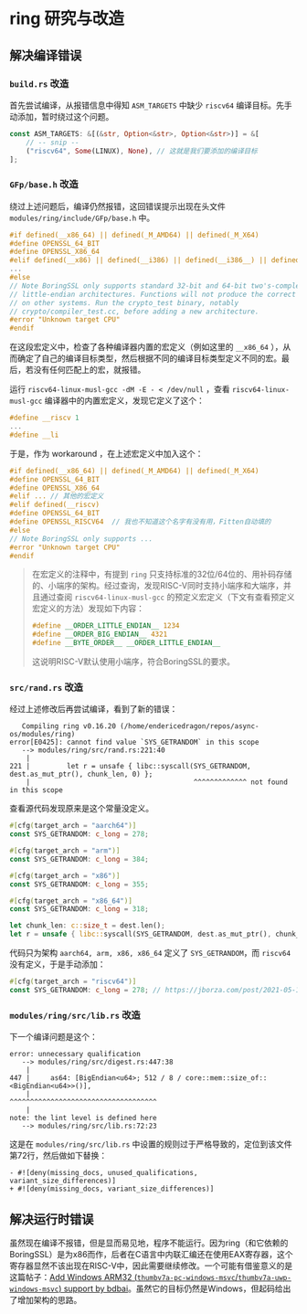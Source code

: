 # ring 研究与改造

## 解决编译错误

### `build.rs` 改造

首先尝试编译，从报错信息中得知 `ASM_TARGETS` 中缺少 `riscv64` 编译目标。先手动添加，暂时绕过这个问题。

```rust
const ASM_TARGETS: &[(&str, Option<&str>, Option<&str>)] = &[
    // -- snip --
    ("riscv64", Some(LINUX), None), // 这就是我们要添加的编译目标
];
```

### `GFp/base.h` 改造

绕过上述问题后，编译仍然报错，这回错误提示出现在头文件 `modules/ring/include/GFp/base.h` 中。

```c
#if defined(__x86_64) || defined(_M_AMD64) || defined(_M_X64)
#define OPENSSL_64_BIT
#define OPENSSL_X86_64
#elif defined(__x86) || defined(__i386) || defined(__i386__) || defined(_M_IX86)
...
#else
// Note BoringSSL only supports standard 32-bit and 64-bit two's-complement,
// little-endian architectures. Functions will not produce the correct answer
// on other systems. Run the crypto_test binary, notably
// crypto/compiler_test.cc, before adding a new architecture.
#error "Unknown target CPU"
#endif
```

在这段宏定义中，检查了各种编译器内置的宏定义（例如这里的 `__x86_64` ），从而确定了自己的编译目标类型，然后根据不同的编译目标类型定义不同的宏。最后，若没有任何匹配上的宏，就报错。

运行 `riscv64-linux-musl-gcc -dM -E - < /dev/null` ，查看 `riscv64-linux-musl-gcc` 编译器中的内置宏定义，发现它定义了这个：

```c
#define __riscv 1
...
#define __li
```

于是，作为 workaround ，在上述宏定义中加入这个：

```c
#if defined(__x86_64) || defined(_M_AMD64) || defined(_M_X64)
#define OPENSSL_64_BIT
#define OPENSSL_X86_64
#elif ... // 其他的宏定义
#elif defined(__riscv)
#define OPENSSL_64_BIT
#define OPENSSL_RISCV64  // 我也不知道这个名字有没有用，Fitten自动填的
#else
// Note BoringSSL only supports ...
#error "Unknown target CPU"
#endif
```

> 在宏定义的注释中，有提到 `ring` 只支持标准的32位/64位的、用补码存储的、小端序的架构。经过查询，发现RISC-V同时支持小端序和大端序，并且通过查阅 `riscv64-linux-musl-gcc` 的预定义宏定义（下文有查看预定义宏定义的方法）发现如下内容：
>
> ```c
> #define __ORDER_LITTLE_ENDIAN__ 1234
> #define __ORDER_BIG_ENDIAN__ 4321
> #define __BYTE_ORDER__ __ORDER_LITTLE_ENDIAN__
> ```
>
> 这说明RISC-V默认使用小端序，符合BoringSSL的要求。

### `src/rand.rs` 改造

经过上述修改后再尝试编译，看到了新的错误：

```
   Compiling ring v0.16.20 (/home/endericedragon/repos/async-os/modules/ring)
error[E0425]: cannot find value `SYS_GETRANDOM` in this scope
   --> modules/ring/src/rand.rs:221:40
    |
221 |         let r = unsafe { libc::syscall(SYS_GETRANDOM, dest.as_mut_ptr(), chunk_len, 0) };
    |                                        ^^^^^^^^^^^^^ not found in this scope
```

查看源代码发现原来是这个常量没定义。

```rust
#[cfg(target_arch = "aarch64")]
const SYS_GETRANDOM: c_long = 278;

#[cfg(target_arch = "arm")]
const SYS_GETRANDOM: c_long = 384;

#[cfg(target_arch = "x86")]
const SYS_GETRANDOM: c_long = 355;

#[cfg(target_arch = "x86_64")]
const SYS_GETRANDOM: c_long = 318;

let chunk_len: c::size_t = dest.len();
let r = unsafe { libc::syscall(SYS_GETRANDOM, dest.as_mut_ptr(), chunk_len, 0) };
```

代码只为架构 `aarch64, arm, x86, x86_64` 定义了 `SYS_GETRANDOM`，而 `riscv64` 没有定义，于是手动添加：

```rust
#[cfg(target_arch = "riscv64")]
const SYS_GETRANDOM: c_long = 278; // https://jborza.com/post/2021-05-11-riscv-linux-syscalls/
```

### `modules/ring/src/lib.rs` 改造

下一个编译问题是这个：

```
error: unnecessary qualification
   --> modules/ring/src/digest.rs:447:38
    |
447 |     as64: [BigEndian<u64>; 512 / 8 / core::mem::size_of::<BigEndian<u64>>()],
    |                                      ^^^^^^^^^^^^^^^^^^^^^^^^^^^^^^^^^^^^
    |
note: the lint level is defined here
   --> modules/ring/src/lib.rs:72:23
```

这是在 `modules/ring/src/lib.rs` 中设置的规则过于严格导致的，定位到该文件第72行，然后做如下替换：

```
- #![deny(missing_docs, unused_qualifications, variant_size_differences)]
+ #![deny(missing_docs, variant_size_differences)]
```

## 解决运行时错误

虽然现在编译不报错，但是显而易见地，程序不能运行。因为ring（和它依赖的BoringSSL）是为x86而作，后者在C语言中内联汇编还在使用EAX寄存器，这个寄存器显然不该出现在RISC-V中，因此需要继续修改。一个可能有借鉴意义的是这篇帖子：[Add Windows ARM32 (`thumbv7a-pc-windows-msvc`/`thumbv7a-uwp-windows-msvc`) support by bdbai](https://github.com/briansmith/ring/pull/1767)。虽然它的目标仍然是Windows，但起码给出了增加架构的思路。